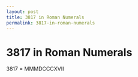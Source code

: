 ```yaml
---
layout: post
title: 3817 in Roman Numerals
permalink: 3817-in-roman-numerals
---
```


# 3817 in Roman Numerals

3817 = MMMDCCCXVII
